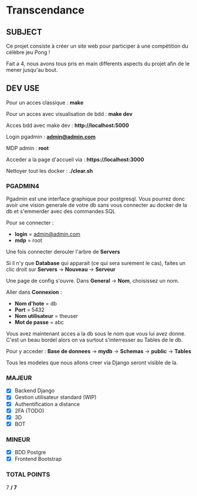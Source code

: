 # Transcendance

## SUBJECT

Ce projet consiste à créer un site web pour participer à une compétition du célèbre jeu Pong !

Fait a 4, nous avons tous pris en main differents aspects du projet afin de le mener jusqu'au bout.

## DEV USE

Pour un acces classique : **make**

Pour un acces avec visualisation de bdd : **make dev**

Acces bdd avec make dev : **http://localhost:5000**

Login pgadmin : **admin@admin.com**

MDP admin : **root**

Acceder a la page d'accueil via : **https://localhost:3000**

Nettoyer tout les docker : **./clear.sh**

### PGADMIN4

Pgadmin est une interface graphique pour postgresql. Vous pourrez donc avoir une vision generale de votre db sans vous connecter au docker de la db et s'emmerder avec des commandes SQL

Pour se connecter : 
- **login** = admin@admin.com
- **mdp** = root

Une fois connecter derouler l'arbre de **Servers**

Si il n'y que **Database** qui apparait (ce qui sera surement le cas), faites un clic droit sur **Servers** -> **Nouveau** -> **Serveur**

Une page de config s'ouvre. Dans **General** -> **Nom**, choisissez un nom.

Aller dans **Connexion** : 
- **Nom d'hote** = db
- **Port** = 5432
- **Nom utilisateur** = theuser
- **Mot de passe** = abc

Vous avez maintenant acces a la db sous le nom que vous lui avez donne. C'est un beau bordel alors on va surtout s'interresser au Tables de le db.

Pour y acceder : **Base de donnees** -> **mydb** -> **Schemas** -> **public** -> **Tables**

Tous les modeles que nous allons creer via Django seront visible de la.

### MAJEUR

- [x] Backend Django
- [x] Gestion utilisateur standard (WIP)
- [x] Authentification a distance
- [x] 2FA (TODO)
- [x] 3D
- [x] BOT 

### MINEUR

- [x] BDD Postgre
- [x] Frontend Bootstrap

### TOTAL POINTS

7 **/ 7**